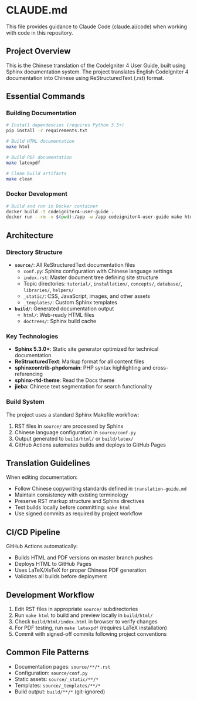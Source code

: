# CLAUDE.md

This file provides guidance to Claude Code (claude.ai/code) when working with code in this repository.

## Project Overview

This is the Chinese translation of the CodeIgniter 4 User Guide, built using Sphinx documentation system. The project translates English CodeIgniter 4 documentation into Chinese using ReStructuredText (.rst) format.

## Essential Commands

### Building Documentation
```bash
# Install dependencies (requires Python 3.5+)
pip install -r requirements.txt

# Build HTML documentation
make html

# Build PDF documentation
make latexpdf

# Clean build artifacts
make clean
```

### Docker Development
```bash
# Build and run in Docker container
docker build -t codeigniter4-user-guide .
docker run --rm -v $(pwd):/app -w /app codeigniter4-user-guide make html
```

## Architecture

### Directory Structure
- **`source/`**: All ReStructuredText documentation files
  - `conf.py`: Sphinx configuration with Chinese language settings
  - `index.rst`: Master document tree defining site structure
  - Topic directories: `tutorial/`, `installation/`, `concepts/`, `database/`, `libraries/`, `helpers/`
  - `_static/`: CSS, JavaScript, images, and other assets
  - `_templates/`: Custom Sphinx templates
- **`build/`**: Generated documentation output
  - `html/`: Web-ready HTML files
  - `doctrees/`: Sphinx build cache

### Key Technologies
- **Sphinx 5.3.0+**: Static site generator optimized for technical documentation
- **ReStructuredText**: Markup format for all content files
- **sphinxcontrib-phpdomain**: PHP syntax highlighting and cross-referencing
- **sphinx-rtd-theme**: Read the Docs theme
- **jieba**: Chinese text segmentation for search functionality

### Build System
The project uses a standard Sphinx Makefile workflow:
1. RST files in `source/` are processed by Sphinx
2. Chinese language configuration in `source/conf.py`
3. Output generated to `build/html/` or `build/latex/`
4. GitHub Actions automates builds and deploys to GitHub Pages

## Translation Guidelines

When editing documentation:
- Follow Chinese copywriting standards defined in `translation-guide.md`
- Maintain consistency with existing terminology
- Preserve RST markup structure and Sphinx directives
- Test builds locally before committing: `make html`
- Use signed commits as required by project workflow

## CI/CD Pipeline

GitHub Actions automatically:
- Builds HTML and PDF versions on master branch pushes
- Deploys HTML to GitHub Pages
- Uses LaTeX/XeTeX for proper Chinese PDF generation
- Validates all builds before deployment

## Development Workflow

1. Edit RST files in appropriate `source/` subdirectories
2. Run `make html` to build and preview locally in `build/html/`
3. Check `build/html/index.html` in browser to verify changes
4. For PDF testing, run `make latexpdf` (requires LaTeX installation)
5. Commit with signed-off commits following project conventions

## Common File Patterns

- Documentation pages: `source/**/*.rst`
- Configuration: `source/conf.py`
- Static assets: `source/_static/**/*`
- Templates: `source/_templates/**/*`
- Build output: `build/**/*` (git-ignored)